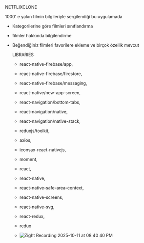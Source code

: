   NETFLIXCLONE

  1000' e yakın filmin bilgileriyle sergilendiği bu uygulamada

  - Kategorilerine göre filmleri sınıflandırma
  - filmler hakkında bilgilendirme
  - Beğendiğiniz filmleri favorilere ekleme ve birçok özellik mevcut

    LIBRARIES

    - react-native-firebase/app,
    - react-native-firebase/firestore,
    - react-native-firebase/messaging,
    - react-native/new-app-screen,
    - react-navigation/bottom-tabs,
    - react-navigation/native,
    - react-navigation/native-stack,
    - reduxjs/toolkit,
    - axios,
    - iconsax-react-nativejs,
    - moment,
    - react,
    - react-native,
    - react-native-safe-area-context,
    - react-native-screens,
    - react-native-svg,
    - react-redux,
    - redux
   
    - ![Zight Recording 2025-10-11 at 08 40 40 PM](https://github.com/user-attachments/assets/d669f565-b45b-4218-a06d-2c3af8fc278a)
